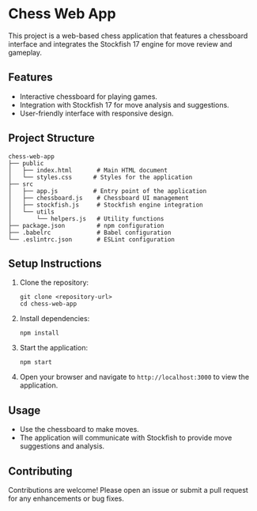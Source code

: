 # Chess Web App

This project is a web-based chess application that features a chessboard interface and integrates the Stockfish 17 engine for move review and gameplay.

## Features

- Interactive chessboard for playing games.
- Integration with Stockfish 17 for move analysis and suggestions.
- User-friendly interface with responsive design.

## Project Structure

```
chess-web-app
├── public
│   ├── index.html       # Main HTML document
│   └── styles.css      # Styles for the application
├── src
│   ├── app.js          # Entry point of the application
│   ├── chessboard.js    # Chessboard UI management
│   ├── stockfish.js     # Stockfish engine integration
│   └── utils
│       └── helpers.js   # Utility functions
├── package.json         # npm configuration
├── .babelrc             # Babel configuration
└── .eslintrc.json       # ESLint configuration
```

## Setup Instructions

1. Clone the repository:
   ```
   git clone <repository-url>
   cd chess-web-app
   ```

2. Install dependencies:
   ```
   npm install
   ```

3. Start the application:
   ```
   npm start
   ```

4. Open your browser and navigate to `http://localhost:3000` to view the application.

## Usage

- Use the chessboard to make moves.
- The application will communicate with Stockfish to provide move suggestions and analysis.

## Contributing

Contributions are welcome! Please open an issue or submit a pull request for any enhancements or bug fixes.